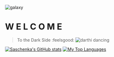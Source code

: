 ![galaxy](https://sci.esa.int/web/hubble/-/hubble-surveys-gigantic-galaxy-heic2002](https://media3.giphy.com/media/iicDrNGWxHmDrIni6j/giphy.gif?cid=ecf05e47c58mczffcon1f23rrird97v3kj3rymm2ukkiz5o6&rid=giphy.gif&ct=g))

# W E L C O M E                                                       
> To the Dark Side :feelsgood:                                                                                              ![darthi dancing](https://i.chzbgr.com/full/6538359296/h6ACD7D26/darth-vader-step-in-time)


<!--
**saschenkab/saschenkab** is a ✨ _special_ ✨ repository because its `README.md` (this file) appears on your GitHub profile.

Here are some ideas to get you started:

- 🔭 I’m currently working on ...
- 🌱 I’m currently learning ...
- 👯 I’m looking to collaborate on ...
- 🤔 I’m looking for help with ...
- 💬 Ask me about ...
- 📫 How to reach me: ...
- 😄 Pronouns: ...
- ⚡ Fun fact: ...
-->

[![Saschenka's GitHub stats](https://github-readme-stats.vercel.app/api?username=saschenkab&hide=contribs,prs,stars&show_icons=true&theme=vue-dark)](https://github.com/saschenkab/github-readme-stats) [![My Top Languages](https://github-readme-stats.vercel.app/api/top-langs/?username=saschenkab&theme=vue-dark)](https://github.com/saschenkab/github-readme-stats)
